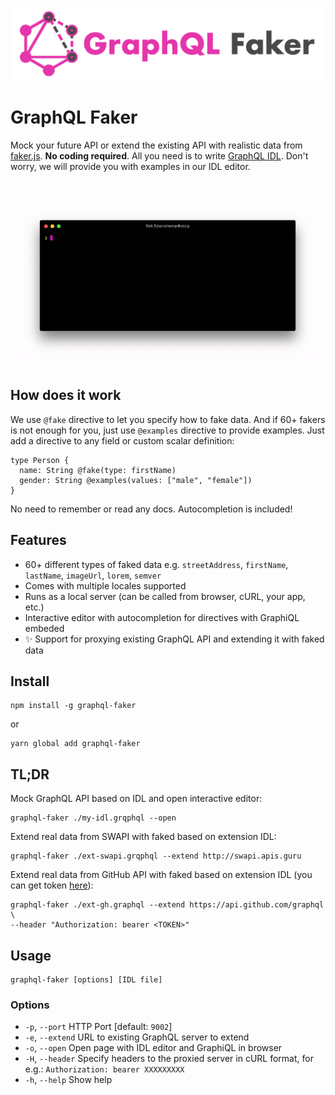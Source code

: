 ![GraphQL Faker logo](./docs/faker-logo-text.png)

# GraphQL Faker

Mock your future API or extend the existing API with realistic data from [faker.js](....). __No coding required__.
All you need is to write [GraphQL IDL](https://www.graph.cool/docs/faq/graphql-schema-definition-idl-kr84dktnp0/). Don't worry, we will provide you with examples in our IDL editor.

![demo-gif](./docs/demo.gif)

## How does it work
We use `@fake` directive to let you specify how to fake data. And if 60+ fakers is not enough for you, just use `@examples` directive to provide examples. Just add a directive to any field or custom scalar definition:

    type Person {
      name: String @fake(type: firstName)
      gender: String @examples(values: ["male", "female"])
    }

No need to remember or read any docs. Autocompletion is included!

## Features

+ 60+ different types of faked data e.g. `streetAddress`, `firstName`, `lastName`, `imageUrl`, `lorem`, `semver`
+ Comes with multiple locales supported
+ Runs as a local server (can be called from browser, cURL, your app, etc.)
+ Interactive editor with autocompletion for directives with GraphiQL embeded
+ ✨ Support for proxying existing GraphQL API and extending it with faked data

## Install

    npm install -g graphql-faker
or

    yarn global add graphql-faker


## TL;DR

Mock GraphQL API based on IDL and open interactive editor:

    graphql-faker ./my-idl.grqphql --open

Extend real data from SWAPI with faked based on extension IDL:

    graphql-faker ./ext-swapi.grqphql --extend http://swapi.apis.guru

Extend real data from GitHub API with faked based on extension IDL (you can get token [here](https://developer.github.com/early-access/graphql/guides/accessing-graphql/#generating-an-oauth-token)):

    graphql-faker ./ext-gh.graphql --extend https://api.github.com/graphql \
    --header "Authorization: bearer <TOKEN>"

## Usage

    graphql-faker [options] [IDL file]

### Options
 * `-p`, `--port`     HTTP Port [default: `9002`]
 * `-e`, `--extend`   URL to existing GraphQL server to extend
 * `-o`, `--open`     Open page with IDL editor and GraphiQL in browser
 * `-H`, `--header`   Specify headers to the proxied server in cURL format, for e.g.: `Authorization: bearer XXXXXXXXX`
 * `-h`, `--help`     Show help
